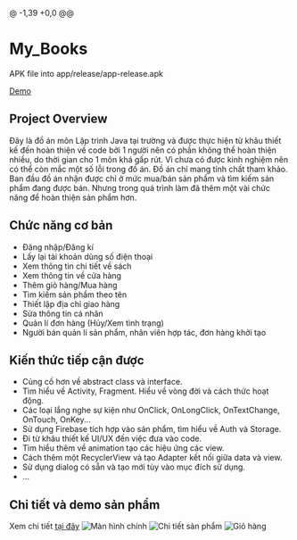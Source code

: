 @ -1,39 +0,0 @@
# My_Books

APK file into app/release/app-release.apk

[Demo](https://drive.google.com/file/d/1pIW21OqCa54Z5kFQ2HthusYf_xPkNPvw/view)

## Project Overview
Đây là đồ án môn Lập trình Java tại trường và được thực hiện từ khâu thiết kế đến hoàn thiện về code bởi 1 người nên có phần không thể hoàn thiện nhiều, do thời gian cho 1 môn khá gấp rút.
Vì chưa có được kinh nghiệm nên có thể còn mắc một số lỗi trong đồ án. Đồ án chỉ mang tính chất tham khảo.
Ban đầu đồ án nhận được chỉ ở mức mua/bán sản phẩm và tìm kiếm sản phẩm đang được bán. Nhưng trong quá trình làm đã thêm một vài chức năng để hoàn thiện sản phẩm hơn.

## Chức năng cơ bản
- Đăng nhập/Đăng kí
- Lấy lại tài khoản dùng số điện thoại
- Xem thông tin chi tiết về sách
- Xem thông tin về cửa hàng
- Thêm giỏ hàng/Mua hàng
- Tìm kiếm sản phẩm theo tên
- Thiết lập địa chỉ giao hàng
- Sửa thông tin cá nhân
- Quản lí đơn hàng (Hủy/Xem tình trạng)
- Người bán quản lí sản phẩm, nhân viên hợp tác, đơn hàng khởi tạo

## Kiến thức tiếp cận được
- Củng cố hơn về abstract class và interface.
- Tìm hiểu về Activity, Fragment. Hiểu về vòng đời và cách thức hoạt động.
- Các loại lắng nghe sự kiện như OnClick, OnLongClick, OnTextChange, OnTouch, OnKey...
- Sử dụng Firebase tích hợp vào sản phẩm, tìm hiểu về Auth và Storage.
- Đi từ khâu thiết kế UI/UX đến việc đưa vào code.
- Tìm hiểu thêm về animation tạo các hiệu ứng các view.
- Cách thêm một RecyclerView và tạo Adapter kết nối giữa data và view.
- Sử dụng dialog có sẵn và tạo mới tùy vào mục đích sử dụng.
- ...

## Chi tiết và demo sản phẩm
Xem chi tiết [tại đây](https://drive.google.com/drive/folders/1-ZP5qOwSLOpukuozpf2u-3raR4Pqkysa?usp=sharing)
![Màn hình chính](https://firebasestorage.googleapis.com/v0/b/androideatit-82da8.appspot.com/o/review%2FScreen_Main.png?alt=media&token=e93b1498-0f91-4615-9240-3f585b615ad4)
![Chi tiết sản phẩm](https://firebasestorage.googleapis.com/v0/b/androideatit-82da8.appspot.com/o/review%2FScreen_Product_Detail_1.png?alt=media&token=452aaa56-202e-472d-bdda-32671790eb6a)
![Giỏ hàng](https://firebasestorage.googleapis.com/v0/b/androideatit-82da8.appspot.com/o/review%2FScreen_Cart.png?alt=media&token=5e198d26-28cb-446f-a8c6-561eae2f4809)
